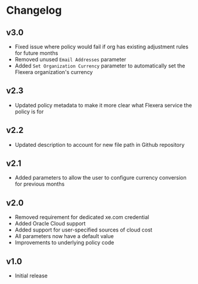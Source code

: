 # Changelog

## v3.0

- Fixed issue where policy would fail if org has existing adjustment rules for future months
- Removed unused `Email Addresses` parameter
- Added `Set Organization Currency` parameter to automatically set the Flexera organization's currency

## v2.3

- Updated policy metadata to make it more clear what Flexera service the policy is for

## v2.2

- Updated description to account for new file path in Github repository

## v2.1

- Added parameters to allow the user to configure currency conversion for previous months

## v2.0

- Removed requirement for dedicated xe.com credential
- Added Oracle Cloud support
- Added support for user-specified sources of cloud cost
- All parameters now have a default value
- Improvements to underlying policy code

## v1.0

- Initial release

